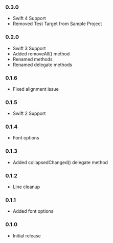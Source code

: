 ### 0.3.0
- Swift 4 Support
- Removed Test Target from Sample Project

### 0.2.0
- Swift 3 Support
- Added removeAll() method
- Renamed methods
- Renamed delegate methods

### 0.1.6
- Fixed alignment issue

### 0.1.5
- Swift 2 Support

### 0.1.4
- Font options

### 0.1.3
- Added collapsedChanged() delegate method

### 0.1.2
- Line cleanup

### 0.1.1
- Added font options

### 0.1.0
- Initial release
